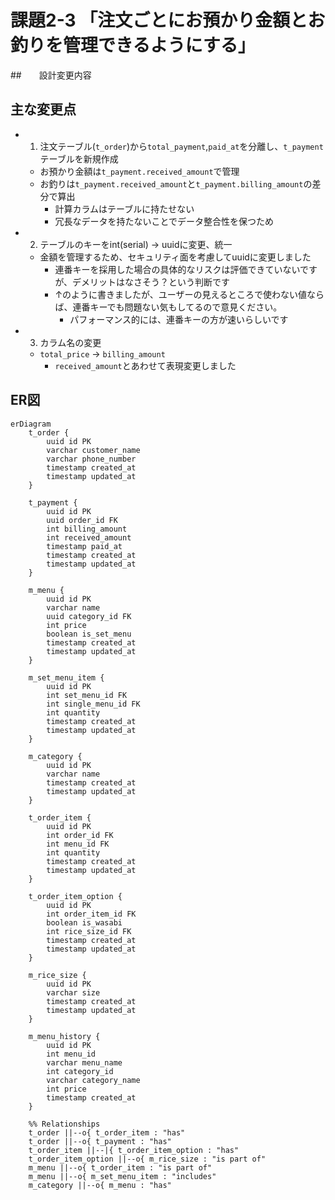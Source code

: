 # 課題2-3 「注文ごとにお預かり金額とお釣りを管理できるようにする」

##　　設計変更内容 

## 主な変更点

- 1. 注文テーブル(`t_order`)から`total_payment`,`paid_at`を分離し、`t_payment`テーブルを新規作成
  - お預かり金額は`t_payment.received_amount`で管理
  - お釣りは`t_payment.received_amount`と`t_payment.billing_amount`の差分で算出
    - 計算カラムはテーブルに持たせない
    - 冗長なデータを持たないことでデータ整合性を保つため
- 2. テーブルのキーをint(serial) -> uuidに変更、統一
  - 金額を管理するため、セキュリティ面を考慮してuuidに変更しました
    - 連番キーを採用した場合の具体的なリスクは評価できていないですが、デメリットはなさそう？という判断です
    - ↑のように書きましたが、ユーザーの見えるところで使わない値ならば、連番キーでも問題ない気もしてるので意見ください。
      - パフォーマンス的には、連番キーの方が速いらしいです
- 3. カラム名の変更
  - `total_price` -> `billing_amount`
    - `received_amount`とあわせて表現変更しました

## ER図

```mermaid
erDiagram
    t_order {
        uuid id PK
        varchar customer_name
        varchar phone_number
        timestamp created_at
        timestamp updated_at
    }

    t_payment {
        uuid id PK
        uuid order_id FK
        int billing_amount
        int received_amount
        timestamp paid_at
        timestamp created_at
        timestamp updated_at
    }

    m_menu {
        uuid id PK
        varchar name
        uuid category_id FK
        int price
        boolean is_set_menu
        timestamp created_at
        timestamp updated_at
    }

    m_set_menu_item {
        uuid id PK
        int set_menu_id FK
        int single_menu_id FK
        int quantity
        timestamp created_at
        timestamp updated_at
    }

    m_category {
        uuid id PK
        varchar name
        timestamp created_at
        timestamp updated_at
    }

    t_order_item {
        uuid id PK
        int order_id FK
        int menu_id FK
        int quantity
        timestamp created_at
        timestamp updated_at
    }

    t_order_item_option {
        uuid id PK
        int order_item_id FK
        boolean is_wasabi
        int rice_size_id FK
        timestamp created_at
        timestamp updated_at
    }

    m_rice_size {
        uuid id PK
        varchar size
        timestamp created_at
        timestamp updated_at
    }

    m_menu_history {
        uuid id PK
        int menu_id
        varchar menu_name
        int category_id 
        varchar category_name
        int price
        timestamp created_at
    }
    
    %% Relationships
    t_order ||--o{ t_order_item : "has"
    t_order ||--o{ t_payment : "has"
    t_order_item ||--|{ t_order_item_option : "has"
    t_order_item_option ||--o{ m_rice_size : "is part of"
    m_menu ||--o{ t_order_item : "is part of"
    m_menu ||--o{ m_set_menu_item : "includes"
    m_category ||--o{ m_menu : "has"

  ```
